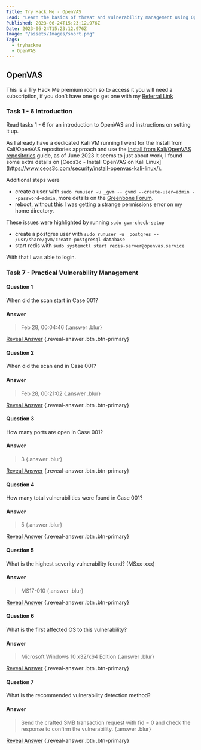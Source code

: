 ```yaml
---
Title: Try Hack Me - OpenVAS
Lead: "Learn the basics of threat and vulnerability management using Open Vulnerability Assessment Scanning"
Published: 2023-06-24T15:23:12.976Z
Date: 2023-06-24T15:23:12.976Z
Image: "/assets/Images/snort.png"
Tags:
  - tryhackme
  - OpenVAS
---
```


## OpenVAS

This is a Try Hack Me premium room so to access it you will need a subscription, if you don't have one go get one with my [Referral Link](https://tryhackme.com/signup?referrer=638ca30a6675850049e4858e)

### Task 1 - 6 Introduction

Read tasks 1 - 6 for an introduction to OpenVAS and instructions on setting it up.

As I already have a dedicated Kali VM running I went for the Install from Kali/OpenVAS repositories approach and use the [Install from Kali/OpenVAS repositories](https://www.agix.com.au/installing-openvas-on-kali-in-2020/) guide, as of June 2023 it seems to just about work, I found some extra details on [Ceos3c - Install OpenVAS on Kali Linux] (https://www.ceos3c.com/security/install-openvas-kali-linux/).

Additional steps were
* create a user with `sudo runuser -u _gvm -- gvmd --create-user=admin --password=admin`, more details on the [Greenbone Forum](https://forum.greenbone.net/t/error-no-users-found-you-need-to-create-at-least-one-user-to-log-in/10528).
* reboot, without this I was getting a strange permissions error on my home directory.

These issues were highlighted by running `sudo gvm-check-setup`
* create a postgres user with `sudo runuser -u _postgres -- /usr/share/gvm/create-postgresql-database`
* start redis with `sudo systemctl start redis-server@openvas.service`

With that I was able to login.

### Task 7 - Practical Vulnerability Management

#### Question 1

When did the scan start in Case 001?

#### Answer
> Feb 28, 00:04:46 {.answer .blur}

[Reveal Answer](#) {.reveal-answer .btn .btn-primary}

#### Question 2

When did the scan end in Case 001?

#### Answer
> Feb 28, 00:21:02 {.answer .blur}

[Reveal Answer](#) {.reveal-answer .btn .btn-primary}

#### Question 3

How many ports are open in Case 001?

#### Answer
> 3 {.answer .blur}

[Reveal Answer](#) {.reveal-answer .btn .btn-primary}

#### Question 4

How many total vulnerabilities were found in Case 001?

#### Answer
> 5 {.answer .blur}

[Reveal Answer](#) {.reveal-answer .btn .btn-primary}

#### Question 5

What is the highest severity vulnerability found? (MSxx-xxx)

#### Answer
> MS17-010 {.answer .blur}

[Reveal Answer](#) {.reveal-answer .btn .btn-primary}

#### Question 6

What is the first affected OS to this vulnerability?

#### Answer
> Microsoft Windows 10 x32/x64 Edition {.answer .blur}

[Reveal Answer](#) {.reveal-answer .btn .btn-primary}

#### Question 7

What is the recommended vulnerability detection method?

#### Answer
> Send the crafted SMB transaction request with fid = 0 and check the response to confirm the vulnerability. {.answer .blur}

[Reveal Answer](#) {.reveal-answer .btn .btn-primary}